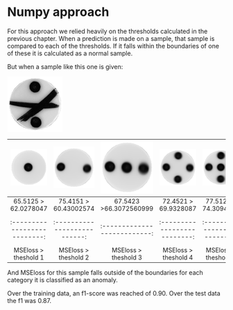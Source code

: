 # Numpy approach

For this approach we relied heavily on the thresholds calculated in the previous chapter.
When a prediction is made on a sample, that sample is compared to each of the thresholds. 
If it falls within the boundaries of one of these it is calculated as a normal sample.

But when a sample like this one is given: 

![](processed_data/test_set/ano/17_11_21_anomalies_005.png)

![](visuals/templates/1.png)|![](visuals/templates/2.png)|![](visuals/templates/3.png)|![](visuals/templates/4.png)|![](visuals/templates/5.png)|![](visuals/templates/6.png)
:--------------------------:|:--------------------------:|:--------------------------:|:--------------------------:|:--------------------------:|:--------------------------:
65.5125 > 62.0278047        |75.4151 > 60.43002574       |67.5423 >66.3072560999      |72.4521 > 69.9328087        |77.5124 > 74.3094147        |91.542 > 82.750025  
:--------------------------:|:--------------------------:|:--------------------------:|:--------------------------:|:--------------------------:|:--------------------------:
MSEloss > theshold 1        |MSEloss > theshold 2        |MSEloss > theshold 3        |MSEloss > theshold 4        |MSEloss > theshold 5        |MSEloss > theshold 6  

And MSEloss for this sample falls outside of the boundaries for each category it is
classified as an anomaly.

Over the training data, an f1-score was reached of 0.90. Over the test data the f1 was 0.87.

